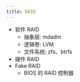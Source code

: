 ```yaml
---
title: RAID
---
```



- 软件 RAID
  - 抽象层: mdadm
  - 逻辑卷: LVM
  - 文件系统: zfs、btrfs
- 硬件 RAID
- Fake RAID
  - BIOS 的 RAID 控制器
